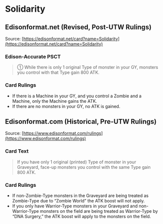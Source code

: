# Solidarity

## Edisonformat.net (Revised, Post-UTW Rulings)

Source: [https://edisonformat.net/card?name=Solidarity](https://edisonformat.net/card?name=Solidarity)

### Edison-Accurate PSCT

> ① While there is only 1 original Type of monster in your GY, monsters you control with that Type gain 800 ATK.

### Card Rulings

*   If there is a Machine in your GY, and you control a Zombie and a Machine, only the Machine gains the ATK.
*   If there are no monsters in your GY, no ATK is gained.


## Edisonformat.com (Historical, Pre-UTW Rulings)

Source: [https://www.edisonformat.com/rulings](https://www.edisonformat.com/rulings)

### Card Text

> If you have only 1 original (printed) Type of monster in your Graveyard, face-up monsters you control with the same Type gain 800 ATK.

### Card Rulings

*   If non-Zombie-Type monsters in the Graveyard are being treated as Zombie-Type due to “Zombie World” the ATK boost will not apply.
*   If you only have Warrior-Type monsters in your Graveyard and non-Warrior-Type monsters on the field are being treated as Warrior-Type by “DNA Surgery,” the ATK boost will apply to the monsters on the field.


